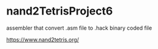 # nand2TetrisProject6
assembler that convert .asm file to .hack binary coded file

https://www.nand2tetris.org/
